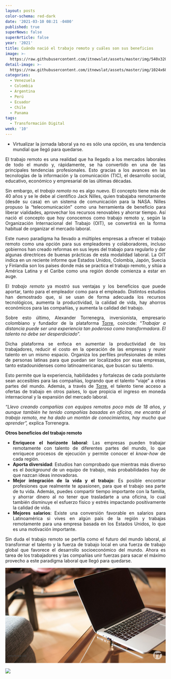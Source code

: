 ```yaml
---
layout: posts
color-schema: red-dark
date: '2021-03-10 08:21 -0400'
published: true
superNews: false
superArticle: false
year: '2021'
title: Cuándo nació el trabajo remoto y cuáles son sus beneficios
image: >-
  https://raw.githubusercontent.com/itnewslat/assets/master/img/540x320/Remoto-trabajos-p.jpg
detail-image: >-
  https://raw.githubusercontent.com/itnewslat/assets/master/img/1024x680/Remoto-trabajos-g.jpg
categories:
  - Venezuela
  - Colombia
  - Argentina
  - Perú
  - Ecuador
  - Chile
  - Panama
tags:
  - Transformación Digital
week: '10'
---
```

<p style="text-align: justify;"><strong></strong></p>

<ul style="list-style-type: disc; text-align: justify;">
	<li>Virtualizar la jornada laboral ya no es sólo una opción, es una tendencia mundial que llegó para quedarse.</li>
</ul>
<p style="text-align: justify;">El trabajo remoto es una realidad que ha llegado a los mercados laborales de todo el mundo y, rápidamente, se ha convertido en una de las principales tendencias profesionales. Esto gracias a los avances en las tecnologías de la información y la comunicación (TIC), el desarrollo social, educativo, económico y empresarial de las últimas décadas.</p>
<p style="text-align: justify;">Sin embargo, el <em>trabajo remoto</em> no es algo nuevo. El concepto tiene más de 40 años y se le debe al científico Jack Nilles, quien trabajaba remotamente (desde su casa) en un sistema de comunicación para la NASA. Nilles propuso la “telecomunicación” como una herramienta de beneficio para liberar vialidades, aprovechar los recursos renovables y ahorrar tiempo. Así nació el concepto que hoy conocemos como trabajo remoto y, según la Organización Internacional del Trabajo (OIT), se convertirá en la forma habitual de organizar el mercado laboral.</p>
<p style="text-align: justify;">Este nuevo paradigma ha llevado a múltiples empresas a ofrecer el trabajo remoto como una opción para sus empleadores y colaboradores, incluso gobiernos han creado reformas en sus leyes del trabajo para regularlo y dar algunas directrices de buenas prácticas de esta modalidad laboral. La OIT indica en un reciente informe que Estados Unidos, Colombia, Japón, Suecia y Finlandia son los países donde más se practica el trabajo remoto, y sitúa a América Latina y el Caribe como una región donde comienza a estar en auge.</p>
<p style="text-align: justify;">El <em>trabajo remoto</em> ya mostró sus ventajas y los beneficios que puede aportar, tanto para el empleador como para el empleado. Distintos estudios han demostrado que, si se usan de forma adecuada los recursos tecnológicos, aumenta la productividad, la calidad de vida, hay ahorros económicos para las compañías, y aumenta la calidad del trabajo.</p>
<p style="text-align: justify;">Sobre esto último, Alexander Torrenegra, inversionista, empresario colombiano y fundador de la plataforma <a href="https://torre.co/">Torre</a>, coincide: “<em>Trabajar a distancia puede ser una experiencia tan poderosa como transformadora</em>. <em>El talento no debe ser desperdiciado</em>”.</p>
<p style="text-align: justify;">Dicha plataforma se enfoca en aumentar la productividad de los trabajadores, reducir el costo en la operación de las empresas y reunir talento en un mismo espacio. Organiza los perfiles profesionales de miles de personas latinas para que puedan ser localizados por esas empresas, tanto estadounidenses como latinoamericanas, que buscan su talento.</p>
<p style="text-align: justify;">Esto permite que la experiencia, habilidades y fortalezas de cada postulante sean accesibles para las compañías, logrando que el talento “viaje” a otras partes del mundo. Además, a través de <a href="https://torre.co/">Torre</a>, el talento tiene acceso a ofertas de trabajo en otros países, lo que propicia el ingreso en moneda internacional y la expansión del mercado laboral.</p>
<p style="text-align: justify;"><em>“Llevo creando compañías con equipos remotos poco más de 18 años, y aunque también he tenido compañías basadas en oficina, me encanta el trabajo remoto, me ha dado un montón de conocimientos, hay mucho que aprender”,</em> explica Torrenegra.</p>
<p style="text-align: justify;"><strong>Otros beneficios del trabajo remoto</strong></p>

<ul style="list-style-type: disc; text-align: justify;">
	<li><strong>Enriquece el horizonte laboral</strong>: Las empresas pueden trabajar remotamente con talento de diferentes partes del mundo, lo que enriquece procesos de ejecución y permite conocer el <em>know-how</em> de cada región.</li>
	<li><strong>Aporta diversidad</strong>: Estudios han comprobado que mientras más diverso es el <em>background</em> de un equipo de trabajo, más probabilidades hay de que nazcan ideas innovadoras.</li>
	<li><strong>Mejor integración de la vida y el trabajo</strong>: Es posible encontrar profesiones que realmente te apasionen, para que el trabajo sea parte de tu vida. Además, puedes compartir tiempo importante con la familia, y ahorrar dinero al no tener que trasladarte a una oficina, lo cual también disminuye el esfuerzo físico y estrés impactando positivamente la calidad de vida.</li>
	<li><strong>Mejores salarios</strong>: Existe una conversión favorable en salarios para Latinoamérica si vives en algún país de la región y trabajas remotamente para una empresa basada en los Estados Unidos, lo que es una motivación importante.</li>
</ul>
<p style="text-align: justify;">Sin duda el trabajo remoto se perfila como el futuro del mundo laboral, al transformar el talento y la fuerza de trabajo local en una fuerza de trabajo global que favorece el desarrollo socioeconómico del mundo. Ahora es tarea de los trabajadores y las compañías unir fuerzas para sacar el máximo provecho a este paradigma laboral que llegó para quedarse.</p>

![](https://raw.githubusercontent.com/itnewslat/assets/master/img/540x320/Remoto-trabajos-p.jpg)

<img src="https://tracker.metricool.com/c3po.jpg?hash=56f88a41e39ab42c063cc51676587a04"/>
